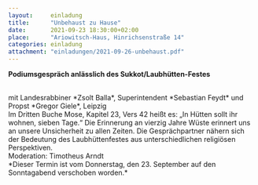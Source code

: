 ```yaml
---
layout:     einladung
title:      "Unbehaust zu Hause"
date:       2021-09-23 18:30:00+02:00
place:      "Ariowitsch-Haus, Hinrichsenstraße 14"
categories: einladung
attachment: "einladungen/2021-09-26-unbehaust.pdf"
---
```


**Podiumsgespräch anlässlich des Sukkot/Laubhütten-Festes**

<br>
mit
Landesrabbiner
*Zsolt Balla*,
Superintendent
*Sebastian Feydt*
und
Propst
*Gregor Giele*,
Leipzig

<br>
Im Dritten Buche Mose, Kapitel 23, Vers 42 heißt es: „In Hütten sollt ihr wohnen, sieben Tage.“
Die Erinnerung an vierzig Jahre Wüste erinnert uns an unsere Unsicherheit zu allen Zeiten.
Die Gesprächpartner nähern sich der Bedeutung des Laubhüttenfestes aus unterschiedlichen religiösen Perspektiven.
<br>
Moderation: Timotheus Arndt

<br>
*Dieser Termin ist vom Donnerstag, den 23. September auf den Sonntagabend verschoben worden.*
